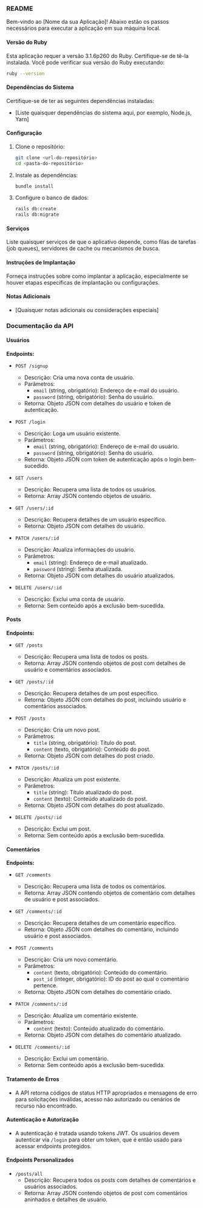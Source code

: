 ### README

Bem-vindo ao [Nome da sua Aplicação]! Abaixo estão os passos necessários para executar a aplicação em sua máquina local.

#### Versão do Ruby

Esta aplicação requer a versão 3.1.6p260 do Ruby. Certifique-se de tê-la instalada. Você pode verificar sua versão do Ruby executando:

```bash
ruby --version
```

#### Dependências do Sistema

Certifique-se de ter as seguintes dependências instaladas:

- [Liste quaisquer dependências do sistema aqui, por exemplo, Node.js, Yarn]

#### Configuração

1. Clone o repositório:

   ```bash
   git clone <url-do-repositório>
   cd <pasta-do-repositório>
   ```

2. Instale as dependências:

   ```bash
   bundle install
   ```

3. Configure o banco de dados:

   ```bash
   rails db:create
   rails db:migrate
   ```

#### Serviços

Liste quaisquer serviços de que o aplicativo depende, como filas de tarefas (job queues), servidores de cache ou mecanismos de busca.

#### Instruções de Implantação

Forneça instruções sobre como implantar a aplicação, especialmente se houver etapas específicas de implantação ou configurações.

#### Notas Adicionais

- [Quaisquer notas adicionais ou considerações especiais]

### Documentação da API

#### Usuários

**Endpoints:**

- `POST /signup`

  - Descrição: Cria uma nova conta de usuário.
  - Parâmetros:
    - `email` (string, obrigatório): Endereço de e-mail do usuário.
    - `password` (string, obrigatório): Senha do usuário.
  - Retorna: Objeto JSON com detalhes do usuário e token de autenticação.

- `POST /login`

  - Descrição: Loga um usuário existente.
  - Parâmetros:
    - `email` (string, obrigatório): Endereço de e-mail do usuário.
    - `password` (string, obrigatório): Senha do usuário.
  - Retorna: Objeto JSON com token de autenticação após o login bem-sucedido.

- `GET /users`

  - Descrição: Recupera uma lista de todos os usuários.
  - Retorna: Array JSON contendo objetos de usuário.

- `GET /users/:id`

  - Descrição: Recupera detalhes de um usuário específico.
  - Retorna: Objeto JSON com detalhes do usuário.

- `PATCH /users/:id`

  - Descrição: Atualiza informações do usuário.
  - Parâmetros:
    - `email` (string): Endereço de e-mail atualizado.
    - `password` (string): Senha atualizada.
  - Retorna: Objeto JSON com detalhes do usuário atualizados.

- `DELETE /users/:id`
  - Descrição: Exclui uma conta de usuário.
  - Retorna: Sem conteúdo após a exclusão bem-sucedida.

#### Posts

**Endpoints:**

- `GET /posts`

  - Descrição: Recupera uma lista de todos os posts.
  - Retorna: Array JSON contendo objetos de post com detalhes de usuário e comentários associados.

- `GET /posts/:id`

  - Descrição: Recupera detalhes de um post específico.
  - Retorna: Objeto JSON com detalhes do post, incluindo usuário e comentários associados.

- `POST /posts`

  - Descrição: Cria um novo post.
  - Parâmetros:
    - `title` (string, obrigatório): Título do post.
    - `content` (texto, obrigatório): Conteúdo do post.
  - Retorna: Objeto JSON com detalhes do post criado.

- `PATCH /posts/:id`

  - Descrição: Atualiza um post existente.
  - Parâmetros:
    - `title` (string): Título atualizado do post.
    - `content` (texto): Conteúdo atualizado do post.
  - Retorna: Objeto JSON com detalhes do post atualizado.

- `DELETE /posts/:id`
  - Descrição: Exclui um post.
  - Retorna: Sem conteúdo após a exclusão bem-sucedida.

#### Comentários

**Endpoints:**

- `GET /comments`

  - Descrição: Recupera uma lista de todos os comentários.
  - Retorna: Array JSON contendo objetos de comentário com detalhes de usuário e post associados.

- `GET /comments/:id`

  - Descrição: Recupera detalhes de um comentário específico.
  - Retorna: Objeto JSON com detalhes do comentário, incluindo usuário e post associados.

- `POST /comments`

  - Descrição: Cria um novo comentário.
  - Parâmetros:
    - `content` (texto, obrigatório): Conteúdo do comentário.
    - `post_id` (integer, obrigatório): ID do post ao qual o comentário pertence.
  - Retorna: Objeto JSON com detalhes do comentário criado.

- `PATCH /comments/:id`

  - Descrição: Atualiza um comentário existente.
  - Parâmetros:
    - `content` (texto): Conteúdo atualizado do comentário.
  - Retorna: Objeto JSON com detalhes do comentário atualizado.

- `DELETE /comments/:id`
  - Descrição: Exclui um comentário.
  - Retorna: Sem conteúdo após a exclusão bem-sucedida.

#### Tratamento de Erros

- A API retorna códigos de status HTTP apropriados e mensagens de erro para solicitações inválidas, acesso não autorizado ou cenários de recurso não encontrado.

#### Autenticação e Autorização

- A autenticação é tratada usando tokens JWT. Os usuários devem autenticar via `/login` para obter um token, que é então usado para acessar endpoints protegidos.

#### Endpoints Personalizados

- `/posts/all`
  - Descrição: Recupera todos os posts com detalhes de comentários e usuários associados.
  - Retorna: Array JSON contendo objetos de post com comentários aninhados e detalhes de usuário.
